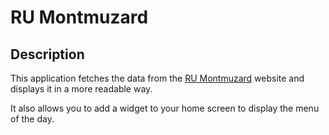 # RU Montmuzard

## Description

This application fetches the data from the [RU Montmuzard](https://www.crous-bfc.fr/restaurant/resto-u-montmuzard/) website and displays it in a more readable way.

It also allows you to add a widget to your home screen to display the menu of the day.